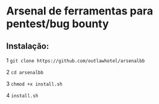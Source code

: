 <h1>Arsenal de ferramentas para pentest/bug bounty</h1>

## Instalação:

1 `git clone https://github.com/outlawhotel/arsenalbb`

2 `cd arsenalbb`

3 `chmod +x install.sh`

4 `install.sh`

